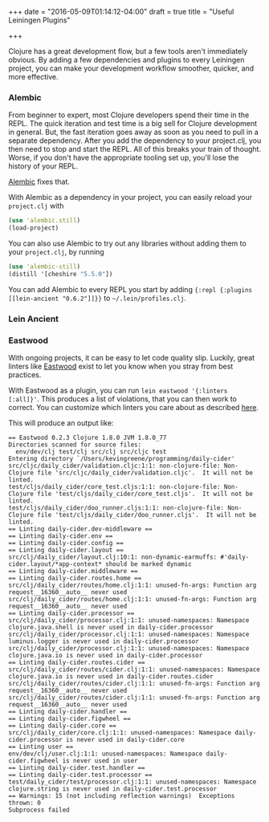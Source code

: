 +++
date = "2016-05-09T01:14:12-04:00"
draft = true
title = "Useful Leiningen Plugins"

+++

Clojure has a great development flow, but a few tools aren't immediately obvious. By adding a few dependencies and plugins to every Leiningen project, you can make your development workflow smoother, quicker, and more effective.

<!--more-->


### Alembic

From beginner to expert, most Clojure developers spend their time in the REPL. The quick iteration and test time is a big sell for Clojure development in general. But, the fast iteration goes away as soon as you need to pull in a separate dependency. After you add the dependency to your project.clj, you then need to stop and start the REPL. All of this breaks your train of thought. Worse, if you don't have the appropriate tooling set up, you'll lose the history of your REPL.

[Alembic](https://github.com/pallet/alembic) fixes that.

With Alembic as a dependency in your project, you can easily reload your `project.clj` with

``` clojure
(use 'alembic.still)
(load-project)
```

You can also use Alembic to try out any libraries without adding them to your `project.clj`, by running

``` clojure
(use 'alembic-still)
(distill '[cheshire "5.5.0"])
```

You can add Alembic to every REPL you start by adding `{:repl {:plugins [[lein-ancient "0.6.2"]]}}` to `~/.lein/profiles.clj`.

### Lein Ancient



### Eastwood

With ongoing projects, it can be easy to let code quality slip. Luckily, great linters like [Eastwood](https://github.com/jonase/eastwood) exist to let you know when you stray from best practices.

With Eastwood as a plugin, you can run `lein eastwood '{:linters [:all]}'`. This produces a list of violations, that you can then work to correct. You can customize which linters you care about as described [here](https://github.com/jonase/eastwood#whats-there).

This will produce an output like:

```
== Eastwood 0.2.3 Clojure 1.8.0 JVM 1.8.0_77
Directories scanned for source files:
  env/dev/clj test/clj src/clj src/cljc test
Entering directory `/Users/kevingreene/programming/daily-cider'
src/cljc/daily_cider/validation.cljc:1:1: non-clojure-file: Non-Clojure file 'src/cljc/daily_cider/validation.cljc'.  It will not be linted.
test/cljs/daily_cider/core_test.cljs:1:1: non-clojure-file: Non-Clojure file 'test/cljs/daily_cider/core_test.cljs'.  It will not be linted.
test/cljs/daily_cider/doo_runner.cljs:1:1: non-clojure-file: Non-Clojure file 'test/cljs/daily_cider/doo_runner.cljs'.  It will not be linted.
== Linting daily-cider.dev-middleware ==
== Linting daily-cider.env ==
== Linting daily-cider.config ==
== Linting daily-cider.layout ==
src/clj/daily_cider/layout.clj:10:1: non-dynamic-earmuffs: #'daily-cider.layout/*app-context* should be marked dynamic
== Linting daily-cider.middleware ==
== Linting daily-cider.routes.home ==
src/clj/daily_cider/routes/home.clj:1:1: unused-fn-args: Function arg request__16360__auto__ never used
src/clj/daily_cider/routes/home.clj:1:1: unused-fn-args: Function arg request__16360__auto__ never used
== Linting daily-cider.processor ==
src/clj/daily_cider/processor.clj:1:1: unused-namespaces: Namespace clojure.java.shell is never used in daily-cider.processor
src/clj/daily_cider/processor.clj:1:1: unused-namespaces: Namespace luminus.logger is never used in daily-cider.processor
src/clj/daily_cider/processor.clj:1:1: unused-namespaces: Namespace clojure.java.io is never used in daily-cider.processor
== Linting daily-cider.routes.cider ==
src/clj/daily_cider/routes/cider.clj:1:1: unused-namespaces: Namespace clojure.java.io is never used in daily-cider.routes.cider
src/clj/daily_cider/routes/cider.clj:1:1: unused-fn-args: Function arg request__16360__auto__ never used
src/clj/daily_cider/routes/cider.clj:1:1: unused-fn-args: Function arg request__16360__auto__ never used
== Linting daily-cider.handler ==
== Linting daily-cider.figwheel ==
== Linting daily-cider.core ==
src/clj/daily_cider/core.clj:1:1: unused-namespaces: Namespace daily-cider.processor is never used in daily-cider.core
== Linting user ==
env/dev/clj/user.clj:1:1: unused-namespaces: Namespace daily-cider.figwheel is never used in user
== Linting daily-cider.test.handler ==
== Linting daily-cider.test.processor ==
test/daily_cider/test/processor.clj:1:1: unused-namespaces: Namespace clojure.string is never used in daily-cider.test.processor
== Warnings: 15 (not including reflection warnings)  Exceptions thrown: 0
Subprocess failed
```

